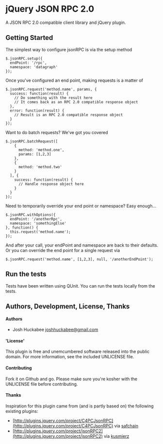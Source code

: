 # jQuery JSON RPC 2.0

A JSON RPC 2.0 compatible client library and jQuery plugin.

## Getting Started

The simplest way to configure jsonRPC is via the setup method

    $.jsonRPC.setup({
      endPoint: '/rpc',
      namespace: 'datagraph'
    });

Once you've configured an end point, making requests is a matter of

    $.jsonRPC.request('method.name', params, {
      success: function(result) {
        // Do something with the result here
        // It comes back as an RPC 2.0 compatible response object
      },
      error: function(result) {
        // Result is an RPC 2.0 compatible response object
      }
    });

Want to do batch requests?  We've got you covered

    $.jsonRPC.batchRequest([
        {
          method: 'method.one',
          params: [1,2,3]
        },
        {
          method: 'method.two'
        }
      ], { 
        success: function(result) {
          // Handle response object here
        }
      }
    });

Need to temporarily override your end point or namespace?  Easy enough...

    $.jsonRPC.withOptions({
      endPoint: '/anotherRpc',
      namespace: 'somethingElse'
    }, function() {
      this.request('method.name');
    });

And after your call, your endPoint and namespace are back to their defaults.  Or you can override the end point for a single request via

    $.jsonRPC.request('method.name', [1,2,3], null, '/anotherEndPoint');

## Run the tests

Tests have been written using QUnit.  You can run the tests locally from the tests.

## Authors, Development, License, Thanks

#### Authors
 * Josh Huckabee <joshhuckabee@gmail.com>

#### 'License'
This plugin is free and unemcumbered software released into the public
domain.  For more information, see the included UNLICENSE file.

#### Contributing
Fork it on Github and go.  Please make sure you're kosher with the UNLICENSE
file before contributing.

#### Thanks
Inspiration for this plugin came from (and is partly based on) the following existing plugins:

* [http://plugins.jquery.com/project/C4PCJsonRPC](http://plugins.jquery.com/project/C4PCJsonRPC) via [safchain](http://plugins.jquery.com/users/safchain)
* [http://plugins.jquery.com/project/jsonRPC2](http://plugins.jquery.com/project/jsonRPC2) via [kusmierz](http://plugins.jquery.com/user/30124)
